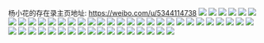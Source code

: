 杨小花的存在录主页地址: https://weibo.com/u/5344114738 
![](https://wx4.sinaimg.cn/mw2000/005PFmn0gy1h8v8xljj2pj30u017vn76.jpg) 
![](https://wx4.sinaimg.cn/mw2000/005PFmn0gy1h8v8xmowatj30u01dtaqa.jpg) 
![](https://wx4.sinaimg.cn/mw2000/005PFmn0gy1h8v8xn1tdyj30u015awp7.jpg) 
![](https://wx4.sinaimg.cn/mw2000/005PFmn0gy1h8v8xl5r00j30u018lk1g.jpg) 
![](https://wx4.sinaimg.cn/mw2000/005PFmn0gy1h8v8xm9frsj30u01b5dui.jpg) 
![](https://wx4.sinaimg.cn/mw2000/005PFmn0gy1h8v8xlycc4j30u01a87fz.jpg) 
![](https://wx4.sinaimg.cn/mw2000/005PFmn0gy1h8v8xnuj10j30re1737gb.jpg) 
![](https://wx4.sinaimg.cn/mw2000/005PFmn0gy1h8v8xngb4rj30u01arwoe.jpg) 
![](https://wx4.sinaimg.cn/mw2000/005PFmn0gy1h8g6ecyrsuj30u01bpdrp.jpg) 
![](https://wx4.sinaimg.cn/mw2000/005PFmn0gy1h8g6ecgfm0j30u019213d.jpg) 
![](https://wx4.sinaimg.cn/mw2000/005PFmn0gy1h8g6edf529j31aa0u0tj5.jpg) 
![](https://wx4.sinaimg.cn/mw2000/005PFmn0gy1h8g6edtmgrj30u019y13g.jpg) 
![](https://wx4.sinaimg.cn/mw2000/005PFmn0ly1h7qmtovbuxj326m340u0z.jpg) 
![](https://wx4.sinaimg.cn/mw2000/005PFmn0ly1h7qmtr6e22j3211340npe.jpg) 
![](https://wx4.sinaimg.cn/mw2000/005PFmn0ly1h7qmttm514j32c0340e83.jpg) 
![](https://wx4.sinaimg.cn/mw2000/005PFmn0ly1h7qmtxizl5j32c03404qv.jpg) 
![](https://wx4.sinaimg.cn/mw2000/005PFmn0ly1h56pcmh3nzj30u01emgzw.jpg) 
![](https://wx4.sinaimg.cn/mw2000/005PFmn0ly1h56pcnaz2aj30u01eh7ij.jpg) 
![](https://wx4.sinaimg.cn/mw2000/005PFmn0ly1h4j4zj0nwij32c0340qv6.jpg) 
![](https://wx4.sinaimg.cn/mw2000/005PFmn0ly1h4j4zc903cj320a3401ky.jpg) 
![](https://wx4.sinaimg.cn/mw2000/005PFmn0ly1h4j4zp8xrej31sc2ds4qq.jpg) 
![](https://wx4.sinaimg.cn/mw2000/005PFmn0ly1h4g54ys5fwj31ia2m74qr.jpg) 
![](https://wx4.sinaimg.cn/mw2000/005PFmn0ly1h4g541z66tj30np0zk7jo.jpg) 
![](https://wx4.sinaimg.cn/mw2000/005PFmn0ly1h4g53pitfvj30gv0oy466.jpg) 
![](https://wx4.sinaimg.cn/mw2000/005PFmn0ly1h45q0iy8vsj31s52bh1kz.jpg) 
![](https://wx4.sinaimg.cn/mw2000/005PFmn0ly1h3zkib3up1j31s92l3b29.jpg) 
![](https://wx4.sinaimg.cn/mw2000/005PFmn0ly1h3zkigwpk9j31g22bpu0x.jpg) 
![](https://wx4.sinaimg.cn/mw2000/005PFmn0ly1h3zkii9sidj30wi1fa17x.jpg) 
![](https://wx4.sinaimg.cn/mw2000/005PFmn0ly1h3zkicl0n9j31xt2gu4qq.jpg) 
![](https://wx4.sinaimg.cn/mw2000/005PFmn0ly1h3zkie16aej31n92abe82.jpg) 
![](https://wx4.sinaimg.cn/mw2000/005PFmn0ly1h3zki9ylanj30wa1cwqbr.jpg) 
![](https://wx4.sinaimg.cn/mw2000/005PFmn0gy1h3gz04uz2gj31mb2smnpd.jpg) 
![](https://wx4.sinaimg.cn/mw2000/005PFmn0gy1h3gz00xcq3j31k72lykjl.jpg) 
![](https://wx4.sinaimg.cn/mw2000/005PFmn0gy1h3gz01e1a6j30xc1iraui.jpg) 
![](https://wx4.sinaimg.cn/mw2000/005PFmn0gy1h3gz024nwkj32ay2u0e81.jpg) 
![](https://wx4.sinaimg.cn/mw2000/005PFmn0gy1h3gz031tw7j32b030q7wi.jpg) 
![](https://wx4.sinaimg.cn/mw2000/005PFmn0gy1h3gz03g2lhj30wi1sm7hd.jpg) 
![](https://wx4.sinaimg.cn/mw2000/005PFmn0gy1h3gz042d24j30o40wi7on.jpg) 
![](https://wx4.sinaimg.cn/mw2000/005PFmn0gy1h3gz0i0psjj32c01xj4lh.jpg) 
![](https://wx4.sinaimg.cn/mw2000/005PFmn0gy1h3f07sn28ij32jx2c0e83.jpg) 
![](https://wx4.sinaimg.cn/mw2000/005PFmn0gy1h3f07pi0bpj32c0340kjm.jpg) 
![](https://wx4.sinaimg.cn/mw2000/005PFmn0gy1h3f07w8bemj32c0340hdu.jpg) 
![](https://wx4.sinaimg.cn/mw2000/005PFmn0gy1h3f085z0w7j32c0340kjm.jpg) 
![](https://wx4.sinaimg.cn/mw2000/005PFmn0gy1h2yt4da1gsj30wi174gw6.jpg) 
![](https://wx4.sinaimg.cn/mw2000/005PFmn0gy1h2yt4e6phvj30wi178aig.jpg) 
![](https://wx4.sinaimg.cn/mw2000/005PFmn0gy1h2yt4ezy0nj30wi14tjz2.jpg) 
![](https://wx4.sinaimg.cn/mw2000/005PFmn0gy1h2yt4c0uzhj30wi171wnv.jpg) 
![](https://wx4.sinaimg.cn/mw2000/005PFmn0gy1h2xntrt2chj31pr340x6q.jpg) 
